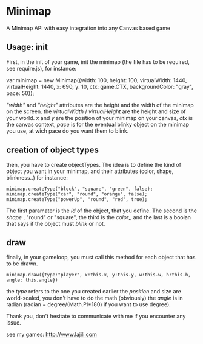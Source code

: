 Minimap
=======

A Minimap API with easy integration into any Canvas based game

Usage:
init
--------------
First, in the init of your game, init the minimap (the file has to be required, see require.js), for instance:

var minimap = new Minimap({width: 100, height: 100, virtualWidth: 1440, virtualHeight: 1440, x: 690, y: 10, ctx: game.CTX, backgroundColor: "gray", pace: 50});

*"width"* and *"height"* attributes are the height and the width of the minimap on the screen. 
the *virtualWidth* / *virtualHeight* are the height and size of your world.
*x* and *y* are the position of your minimap on your canvas,
*ctx* is the canvas context,
*pace* is for the eventual blinky object on the minimap you use, at wich pace do you want them to blink.

creation of object types
--------------
then, you have to create objectTypes. The idea is to define the kind of object you want in your minimap, and their attributes (color, shape, blinkness..)
for instance:
    
    minimap.createType("block", "square", "green", false);
    minimap.createType("car", "round", "orange", false);
    minimap.createType("powerUp", "round", "red", true);
The first paramater is the *id* of the object, that you define. The second is the *shape* , "round" or "square", the third is the *color*,, and the last is a boolan that says if the object must *blink* or not.

draw
--------------
finally, in your gameloop, you must call this method for each object that has to be drawn.
    
    minimap.draw({type:"player", x:this.x, y:this.y, w:this.w, h:this.h, angle: this.angle})
the *type* refers to the one you created earlier
the *position* and size are world-scaled, you don't have to do the math (obviously)
the *angle* is in radian (radian = degree/(Math.PI*180) if you want to use degree).

Thank you, don't hesitate to communicate with me if you encounter any issue.

see my games: http://www.lajili.com
